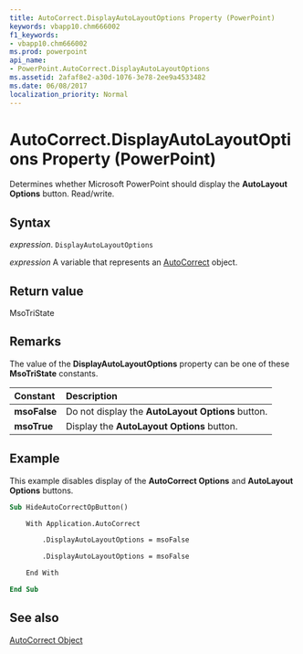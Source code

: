 ```yaml
---
title: AutoCorrect.DisplayAutoLayoutOptions Property (PowerPoint)
keywords: vbapp10.chm666002
f1_keywords:
- vbapp10.chm666002
ms.prod: powerpoint
api_name:
- PowerPoint.AutoCorrect.DisplayAutoLayoutOptions
ms.assetid: 2afaf8e2-a30d-1076-3e78-2ee9a4533482
ms.date: 06/08/2017
localization_priority: Normal
---
```



# AutoCorrect.DisplayAutoLayoutOptions Property (PowerPoint)

Determines whether Microsoft PowerPoint should display the  **AutoLayout Options** button. Read/write.


## Syntax

 _expression_. `DisplayAutoLayoutOptions`

_expression_ A variable that represents an [AutoCorrect](./PowerPoint.AutoCorrect.md) object.


## Return value

MsoTriState


## Remarks

The value of the  **DisplayAutoLayoutOptions** property can be one of these **MsoTriState** constants.



|Constant|Description|
|:-----|:-----|
|**msoFalse**|Do not display the  **AutoLayout Options** button.|
|**msoTrue**| Display the **AutoLayout Options** button.|

## Example

This example disables display of the  **AutoCorrect Options** and **AutoLayout Options** buttons.


```vb
Sub HideAutoCorrectOpButton()

    With Application.AutoCorrect

        .DisplayAutoLayoutOptions = msoFalse

        .DisplayAutoLayoutOptions = msoFalse

    End With

End Sub
```


## See also


[AutoCorrect Object](PowerPoint.AutoCorrect.md)

